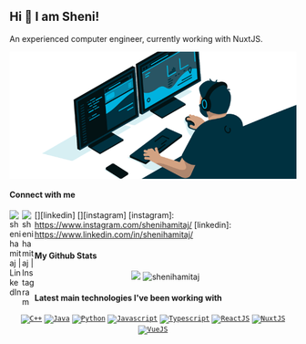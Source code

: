 ## Hi 👋 I am Sheni!
An experienced computer engineer, currently working with NuxtJS.

<img src="https://raw.githubusercontent.com/jajosheni/jajosheni/main/ezgif.com-gif-maker.gif" align="center"/>

#### Connect with me
[<img align="left" alt="shenihamitaj | LinkedIn" width="22px" src="https://cdn.jsdelivr.net/npm/simple-icons@v3/icons/linkedin.svg" />][linkedin]
[<img align="left" alt="shenihamitaj | Instagram" width="22px" src="https://cdn.jsdelivr.net/npm/simple-icons@v3/icons/instagram.svg" />][instagram]
[instagram]: https://www.instagram.com/shenihamitaj/
[linkedin]: https://www.linkedin.com/in/shenihamitaj/


#### My Github Stats
<p align = "center">
  <img height=175 src = "https://github-readme-stats.vercel.app/api?username=jajosheni&show_icons=true&theme=radical&line_height=27">
  <img height=175 src = "https://github-readme-stats.vercel.app/api/top-langs?username=jajosheni&show_icons=true&theme=radical&locale=en&layout=compact" alt="shenihamitaj" />
</p>
 
#### Latest main technologies I've been working with

<p align="center">
  <a href="#"><code><img title="C++" height="25" src="https://github.com/zumrudu-anka/zumrudu-anka/blob/master/images/cpp.svg"></code></a>
  <a href="#"><code><img title="Java" height="25" src="https://github.com/zumrudu-anka/zumrudu-anka/blob/master/images/java-original.svg"></code></a>
  <a href="#"><code><img title="Python" height="25" src="https://raw.githubusercontent.com/zumrudu-anka/zumrudu-anka/master/images/python-original.svg"></code></a>
  <a href="#"><code><img title="Javascript" height="25" src="https://github.com/zumrudu-anka/zumrudu-anka/blob/master/images/javascript.svg"></code></a>
  <a href="#"><code><img title="Typescript" height="25" src="https://user-images.githubusercontent.com/74051388/115267781-3d1a9d80-a142-11eb-95ce-814b8d9e9df5.png"></code></a>
  <a href="#"><code><img title="ReactJS" height="25" src="https://raw.githubusercontent.com/zumrudu-anka/zumrudu-anka/master/images/react-original.svg"></code></a>
  <a href="#"><code><img title="NuxtJS" height="25" src="https://nuxtjs.org/logos/nuxt-square.svg"></code></a>
  <a href="#"><code><img title="VueJS" height="25" src="https://upload.wikimedia.org/wikipedia/commons/9/95/Vue.js_Logo_2.svg"></code></a>
</p>
